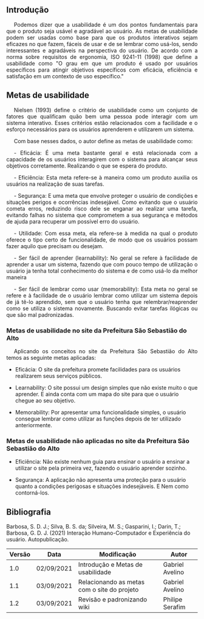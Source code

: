 ## Introdução

<p style="text-indent: 20px; text-align: justify">
Podemos dizer que a usabilidade é um dos pontos fundamentais para que o produto seja usável e agradável ao usuário. As metas de usabilidade podem ser usadas como base para que os produtos interativos sejam eficazes no que fazem, fáceis de usar e de se lembrar como usá-los, sendo interessantes e agradáveis na perspectiva do usuário. De acordo com a norma sobre requisitos de ergonomia, <a>ISO 9241-11 (1998)</a> que define a usabilidade como "O grau em que um produto é usado por usuários específicos para atingir objetivos específicos com eficácia, eficiência e satisfação em um contexto de uso específico."
</p>

## Metas de usabilidade

<p style="text-indent: 20px; text-align: justify">
Nielsen (1993) define o critério de usabilidade como um conjunto de fatores que
qualificam quão bem uma pessoa pode interagir com um sistema interativo. Esses critérios estão relacionados com a facilidade e o esforço necessários para os usuários
aprenderem e utilizarem um sistema.
</p>

<p style="text-indent: 20px; text-align: justify">
Com base nesses dados, o autor define as metas de usabilidade como:
</p>

<p style="text-indent: 20px; text-align: justify">
- <a>Eficácia:</a> É uma meta bastante geral e está relacionada com a capacidade de os usuários interagirem com o sistema para alcançar seus objetivos corretamente. Realizando o que se espera do produto.
</p>

<p style="text-indent: 20px; text-align: justify">
- <a>Eficiência:</a> Esta meta refere-se à maneira como um produto auxilia os usuários na realização de suas tarefas.

</p>

<p style="text-indent: 20px; text-align: justify">
- <a>Segurança:</a> E uma meta que envolve proteger o usuário de condições e situações perigos e ocorrências indesejável. Como evitando que o usuário cometa erros, reduzindo risco dele se enganar ao realizar uma tarefa, evitando falhas no sistema que comprometem a sua segurança e métodos de ajuda para recuperar um possível erro do usuário.
</p>

<p style="text-indent: 20px; text-align: justify">
- <a>Utilidade:</a> Com essa meta, ela refere-se à medida na qual o produto oferece o tipo certo de funcionalidade, de modo que os usuários possam fazer aquilo que precisam ou desejam.
</p>

<p style="text-indent: 20px; text-align: justify">
- <a>Ser fácil de aprender (learnability):</a> No geral se refere à facilidade de aprender a usar um sistema, fazendo que com pouco tempo de utilização o usuário ja tenha total conhecimento do sistema e de como usá-lo da melhor maneira
</p>

<p style="text-indent: 20px; text-align: justify">
- <a>Ser fácil de lembrar como usar (memorability):</a> Esta meta no geral se refere e à facilidade de o usuário lembrar como utilizar um sistema depois de já tê-lo aprendido, sem que o usuário tenha que relembrar/reaprender como se utiliza o sistema novamente. Buscando evitar tarefas ilógicas ou que são mal padronizadas.
</p>

### Metas de usabilidade no site da Prefeitura São Sebastião do Alto

<p style="text-indent: 20px; text-align: justify">
Aplicando os conceitos no site da <a>Prefeitura São Sebastião do Alto</a> temos as seguinte metas aplicadas:
</p>

- <a>Eficácia:</a> O site da prefeitura promete facilidades para os usuários realizarem seus serviços públicos.

- <a>Learnability:</a> O site possui um design simples que não existe muito o que aprender. E ainda conta com um mapa do site para que o usuário chegue ao seu objetivo.

- <a>Memorability:</a> Por apresentar uma funcionalidade simples, o usuário consegue lembrar como utilizar as funções depois de ter utilizado anteriormente.


### Metas de usabilidade não aplicadas no site da Prefeitura São Sebastião do Alto

- <a>Eficiência:</a> Não existe nenhum guia para ensinar o usuário a ensinar a utilizar o site pela primeira vez, fazendo o usuário aprender sozinho.

- <a>Segurança:</a> A aplicação não apresenta uma proteção para o usuário quanto a condições perigosas e situações indesejáveis. E Nem como contorná-los.


## Bibliografia

  Barbosa, S. D. J.; Silva, B. S. da; Silveira, M. S.; Gasparini, I.; Darin, T.; Barbosa, G. D. J. (2021) Interação Humano-Computador e Experiência do usuário. Autopublicação.


| Versão | Data       | Modificação                                 | Autor           |
| ------ | ---------- | ------------------------------------------- | --------------- |
| 1.0    | 02/09/2021 | Introdução e Metas de usabilidade           | Gabriel Avelino |
| 1.1    | 03/09/2021 | Relacionando as metas com o site do projeto | Gabriel Avelino |
| 1.2    | 03/09/2021 | Revisão e padronizando wiki                 | Philipe Serafim |